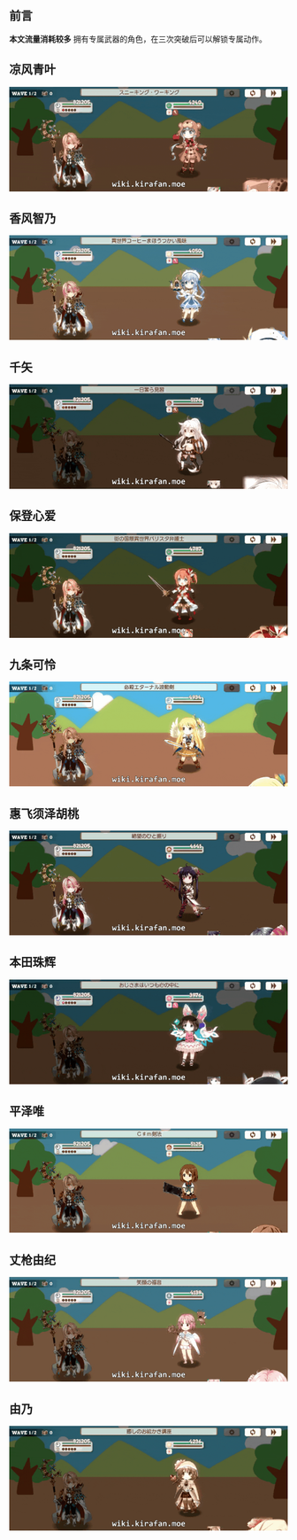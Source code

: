 <!--
title: 4段专属武器动作展示
author: DreDiki
lang: zh
-->

## 前言
**本文流量消耗较多**
拥有专属武器的角色，在三次突破后可以解锁专属动作。


## 凉风青叶

![Aoba](Aoba.gif)


## 香风智乃

![Chino](Chino.gif)


## 千矢

![Chiya](Chiya.gif)


## 保登心爱

![Cocoa](Cocoa.gif)


## 九条可怜

![Karen](Karen.gif)


## 惠飞须泽胡桃

![Kurumi](Kurumi.gif)


## 本田珠辉

![Tamaki](Tamaki.gif)


## 平泽唯

![Yui](Yui.gif)


## 丈枪由纪

![Yuki](Yuki.gif)


## 由乃

![Yuno](Yuno.gif)


